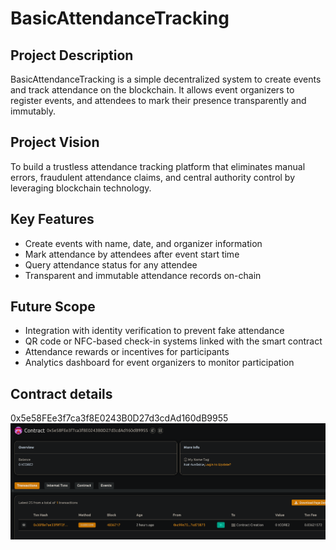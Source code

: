 # BasicAttendanceTracking

## Project Description
BasicAttendanceTracking is a simple decentralized system to create events and track attendance on the blockchain. It allows event organizers to register events, and attendees to mark their presence transparently and immutably.

## Project Vision
To build a trustless attendance tracking platform that eliminates manual errors, fraudulent attendance claims, and central authority control by leveraging blockchain technology.

## Key Features
- Create events with name, date, and organizer information
- Mark attendance by attendees after event start time
- Query attendance status for any attendee
- Transparent and immutable attendance records on-chain

## Future Scope
- Integration with identity verification to prevent fake attendance
- QR code or NFC-based check-in systems linked with the smart contract
- Attendance rewards or incentives for participants
- Analytics dashboard for event organizers to monitor participation

## Contract details
0x5e58FEe3f7ca3f8E0243B0D27d3cdAd160dB9955
![alt text](image.png)